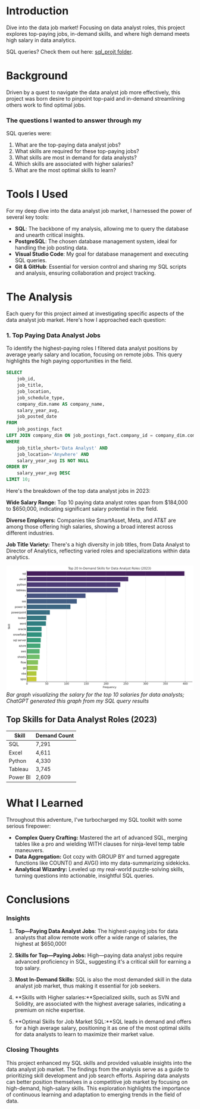 # Introduction
Dive into the data job market! Focusing on data analyst roles, this project explores top-paying jobs, in-demand skills, and where high demand meets high salary in data analytics.

SQL queries? Check them out here: [sql_projt folder](/sql_projt/).

# Background
Driven by a quest to navigate the data analyst job more effectively, this project was born desire to pinpoint top-paid and in-demand streamlining others work to find optimal jobs.

### The questions I wanted to answer through my
SQL queries were:
1. What are the top-paying data analyst jobs?
2. What skills are required for these top-paying
jobs?
3. What skills are most in demand for data
analysts?
4. Which skills are associated with higher
salaries?
5. What are the most optimal skills to learn?
# Tools I Used
For my deep dive into the data analyst job market,
I harnessed the power of several key tools:
- **SQL**: The backbone of my analysis, allowing me to query the database and unearth critical insights.
- **PostgreSQL**: The chosen database management system, ideal for handling the job posting data.
- **Visual Studio Code**: My goal for database management and executing SQL queries.
- **Git & GitHub**: Essential for version control and sharing my SQL scripts and analysis, ensuring collaboration and project tracking.
# The Analysis
Each query for this project aimed at investigating specific aspects of the data analyst job market. Here's how I approached each question:
### 1. Top Paying Data Analyst Jobs
To identify the highest-paying roles I filtered data analyst positions by average yearly salary and location, focusing on remote jobs. This query highlights the high paying opportunities in the field.
```sql
SELECT
    job_id,
    job_title,
    job_location,
    job_schedule_type,
    company_dim.name AS company_name,
    salary_year_avg,
    job_posted_date
FROM
    job_postings_fact
LEFT JOIN company_dim ON job_postings_fact.company_id = company_dim.company_id
WHERE
    job_title_short='Data Analyst' AND
    job_location='Anywhere' AND
    salary_year_avg IS NOT NULL
ORDER BY
    salary_year_avg DESC
LIMIT 10;
```

Here's the breakdown of the top data analyst jobs
in 2023: 

**Wide Salary Range:** Top 10 paying data analyst rotes span from $184,000 to $650,000, indicating significant salary potential in the field. 

**Diverse Employers:** Companies tike SmartAsset, Meta, and AT&T are among those offering high salaries, showing a broad interest across different industries.

**Job Title Variety:** There's a high diversity in job titles, from Data Analyst to Director of Analytics, reflecting varied roles and specializations within data analytics.

![Top paying roles](assets\1c9bed41-e2a0-4a66-b270-8b5c9ac3f59d.jpeg)
*Bar graph visualizing the salary for the top 10 salaries for data analysts; ChatGPT generated this graph from my SQL query results*

## Top Skills for Data Analyst Roles (2023)

| Skill     | Demand Count |
|-----------|--------------|
| SQL       | 7,291        |
| Excel     | 4,611        |
| Python    | 4,330        |
| Tableau   | 3,745        |
| Power BI  | 2,609        |

# What I Learned
Throughout this adventure, I've turbocharged my SQL toolkit with some serious firepower: 
- **Complex Query Crafting:** Mastered the art of advanced SQL, merging tables like a pro and wielding WITH clauses for ninja-level temp table
maneuvers.
 - **Data Aggregation:** Got cozy with GROUP BY and turned aggregate functions like COUNT() and AVG() into my data-summarizing sidekicks.
 - **Analytical Wizardry:** Leveled up my
real-world puzzle-solving skills, turning
questions into actionable, insightful SQL queries.
# Conclusions
### Insights
1. **Top—Paying Data Analyst Jobs**: The highest-paying jobs for data analysts that allow remote work offer a wide range of salaries, the highest at $650,000!

2. **Skills for Top—Paying Jobs:** High—paying data analyst jobs require advanced proficiency in SQL, suggesting it's a critical skill for earning a top salary.
3. **Most In-Demand Skills:** SQL is also the most demanded skill in the data analyst job market, thus making it essential for job seekers.
4. **Skills with Higher salaries:**Specialized skills, such as SVN and Solidity, are associated with the highest average salaries, indicating a premium on niche expertise.
5. **Optimal Skills for Job Market SQL:**SQL leads in demand and offers for a high average salary, positioning it as one of the most optimal skills for data analysts to learn to maximize their market value.

### Closing Thoughts
This project enhanced my SQL skills and provided valuable insights into the data analyst job market. The findings from the analysis serve as a guide to prioritizing skill development and job search efforts. Aspiring data analysts can better position themselves in a competitive job market by focusing on high-demand, high-salary skills. This exploration highlights the importance of continuous learning and adaptation to emerging trends in the field of data.